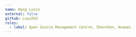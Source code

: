 ```yaml
---
name: Wang Luxin
external: false
github: LuuuXXX
roles:
  - label: Open Source Management Centre, Shenzhen, Huawei
---
```

